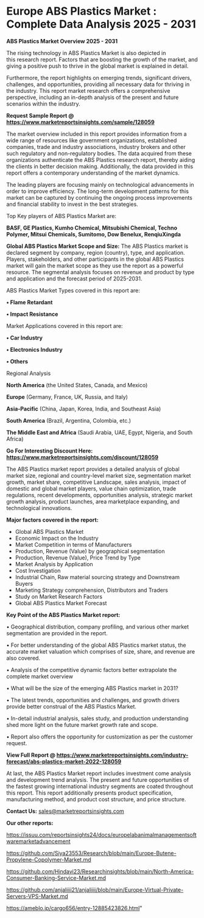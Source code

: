# Europe ABS Plastics Market : Complete Data Analysis 2025 - 2031

<Strong> ABS Plastics Market Overview 2025 - 2031</strong>

The rising technology in ABS Plastics Market is also depicted in this research report. Factors that are boosting the growth of the market, and giving a positive push to thrive in the global market is explained in detail.

Furthermore, the report highlights on emerging trends, significant drivers, challenges, and opportunities, providing all necessary data for thriving in the industry. This report market research offers a comprehensive perspective, including an in-depth analysis of the present and future scenarios within the industry.

<strong>Request Sample Report @ <a href=https://www.marketreportsinsights.com/sample/128059>https://www.marketreportsinsights.com/sample/128059</a></strong>

The market overview included in this report provides information from a wide range of resources like government organizations, established companies, trade and industry associations, industry brokers and other such regulatory and non-regulatory bodies. The data acquired from these organizations authenticate the ABS Plastics research report, thereby aiding the clients in better decision making. Additionally, the data provided in this report offers a contemporary understanding of the market dynamics.

The leading players are focusing mainly on technological advancements in order to improve efficiency. The long-term development patterns for this market can be captured by continuing the ongoing process improvements and financial stability to invest in the best strategies.

Top Key players of ABS Plastics Market are:

<strong>BASF, GE Plastics, Kumho Chemical, Mitsubishi Chemical, Techno Polymer, Mitsui Chemicals, Sumitomo, Dow Benelux, RenqiuXingda</strong>

<strong><b>Global ABS Plastics Market Scope and Size:</b></strong>
The ABS Plastics market is declared segment by company, region (country), type, and application. Players, stakeholders, and other participants in the global ABS Plastics market will gain the market scope as they use the report as a powerful resource. The segmental analysis focuses on revenue and product by type and application and the forecast period of 2025-2031.

ABS Plastics Market Types covered in this report are:

<strong>• Flame Retardant

• Impact Resistance</strong>

Market Applications covered in this report are:

<strong>• Car Industry

• Electronics Industry

• Others</strong> 

Regional Analysis

<strong>North America</strong> (the United States, Canada, and Mexico)

<strong>Europe</strong> (Germany, France, UK, Russia, and Italy)

<strong>Asia-Pacific</strong> (China, Japan, Korea, India, and Southeast Asia)

<strong>South America</strong> (Brazil, Argentina, Colombia, etc.)

<strong>The Middle East and Africa</strong> (Saudi Arabia, UAE, Egypt, Nigeria, and South Africa)

<strong>Go For Interesting Discount Here: <a href=https://www.marketreportsinsights.com/discount/128059>https://www.marketreportsinsights.com/discount/128059</a></strong>

The ABS Plastics market report provides a detailed analysis of global market size, regional and country-level market size, segmentation market growth, market share, competitive Landscape, sales analysis, impact of domestic and global market players, value chain optimization, trade regulations, recent developments, opportunities analysis, strategic market growth analysis, product launches, area marketplace expanding, and technological innovations.

<strong><b>Major factors covered in the report:</b></strong>
<ul>
  <li>Global ABS Plastics Market </li>
  <li>Economic Impact on the Industry</li>
  <li>Market Competition in terms of Manufacturers</li>
  <li>Production, Revenue (Value) by geographical segmentation</li>
  <li>Production, Revenue (Value), Price Trend by Type</li>
  <li>Market Analysis by Application</li>
  <li>Cost Investigation</li>
  <li>Industrial Chain, Raw material sourcing strategy and Downstream Buyers</li>
  <li>Marketing Strategy comprehension, Distributors and Traders</li>
  <li>Study on Market Research Factors</li>
  <li>Global ABS Plastics Market Forecast</li>
</ul>

<strong><b>Key Point of the ABS Plastics Market report:</b></strong>

• Geographical distribution, company profiling, and various other market segmentation are provided in the report.

• For better understanding of the global ABS Plastics market status, the accurate market valuation which comprises of size, share, and revenue are also covered.

• Analysis of the competitive dynamic factors better extrapolate the complete market overview

• What will be the size of the emerging ABS Plastics market in 2031?

• The latest trends, opportunities and challenges, and growth drivers provide better construal of the ABS Plastics Market.

• In-detail industrial analysis, sales study, and production understanding shed more light on the future market growth rate and scope.

• Report also offers the opportunity for customization as per the customer request.

<strong><b>View Full Report @ <a href=https://www.marketreportsinsights.com/industry-forecast/abs-plastics-market-2022-128059>https://www.marketreportsinsights.com/industry-forecast/abs-plastics-market-2022-128059</a></b></strong>


At last, the ABS Plastics Market report includes investment come analysis and development trend analysis. The present and future opportunities of the fastest growing international industry segments are coated throughout this report. This report additionally presents product specification, manufacturing method, and product cost structure, and price structure.

<strong>Contact Us:</strong>
sales@marketreportsinsights.com

<strong>Our other reports:</strong>

<a href=https://issuu.com/reportsinsights24/docs/europelabanimalmanagementsoftwaremarketadvancement>https://issuu.com/reportsinsights24/docs/europelabanimalmanagementsoftwaremarketadvancement</a>

<a href=https://github.com/Siya23553/Research/blob/main/Europe-Butene-Propylene-Copolymer-Market.md>https://github.com/Siya23553/Research/blob/main/Europe-Butene-Propylene-Copolymer-Market.md</a>

<a href=https://github.com/Hindavi23/Researchinsights/blob/main/North-America-Consumer-Banking-Service-Market.md>https://github.com/Hindavi23/Researchinsights/blob/main/North-America-Consumer-Banking-Service-Market.md</a>

<a href=https://github.com/anjaliiii21/anjaliiii/blob/main/Europe-Virtual-Private-Servers-VPS-Market.md>https://github.com/anjaliiii21/anjaliiii/blob/main/Europe-Virtual-Private-Servers-VPS-Market.md</a>

<a href=https://ameblo.jp/cargo656/entry-12885423826.html>https://ameblo.jp/cargo656/entry-12885423826.html</a>"
